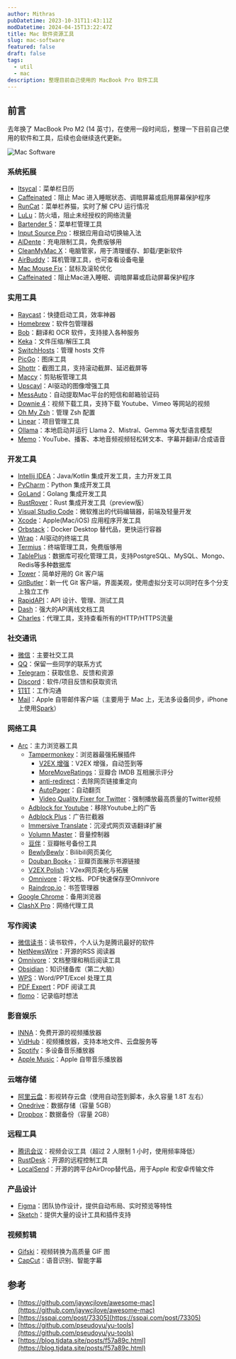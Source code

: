 ```yaml
---
author: Mithras
pubDatetime: 2023-10-31T11:43:11Z
modDatetime: 2024-04-15T13:22:47Z
title: Mac 软件资源工具
slug: mac-software
featured: false
draft: false
tags:
  - util
  - mac
description: 整理目前自己使用的 MacBook Pro 软件工具
---
```


## 前言

去年换了 MacBook Pro M2 (14 英寸)，在使用一段时间后，整理一下目前自己使用的软件和工具，后续也会继续迭代更新。

![Mac Software](https://image.akrab.top/blog-picture/2024/04/9e44602e6fe3ee8abc91f4537870a058.jpg)

### 系统拓展

- [Itsycal](https://www.mowglii.com/itsycal)：菜单栏日历
- [Caffeinated](https://caffeinated.app)：阻止 Mac 进入睡眠状态、调暗屏幕或启用屏幕保护程序
- [RunCat](https://kyome.io/runcat/index.html)：菜单栏养猫，实时了解 CPU 运行情况
- [LuLu](https://github.com/objective-see/LuLu)：防火墙，阻止未经授权的网络流量
- [Bartender 5](https://www.macbartender.com)：菜单栏管理工具
- [Input Source Pro](https://inputsource.pro)：根据应用自动切换输入法
- [AlDente](https://apphousekitchen.com)：充电限制工具，免费版够用
- [CleanMyMac X](https://macpaw.com/)：电脑管家，用于清理缓存、卸载/更新软件
- [AirBuddy](https://v2.airbuddy.app/)：耳机管理工具，也可查看设备电量
- [Mac Mouse Fix](https://macmousefix.com/)：鼠标及滚轮优化
- [Caffeinated](https://caffeinated.app/)：阻止Mac进入睡眠、调暗屏幕或启动屏幕保护程序

### 实用工具

- [Raycast](https://www.raycast.com)：快捷启动工具，效率神器
- [Homebrew](https://docs.brew.sh/)：软件包管理器
- [Bob](https://bobtranslate.com)：翻译和 OCR 软件，支持接入各种服务
- [Keka](https://www.keka.io/en)：文件压缩/解压工具
- [SwitchHosts](https://github.com/oldj/SwitchHosts)：管理 hosts 文件
- [PicGo](https://github.com/Molunerfinn/PicGo)：图床工具
- [Shottr](https://shottr.cc/)：截图工具，支持滚动截屏、延迟截屏等
- [Maccy](https://github.com/p0deje/Maccy)：剪贴板管理工具
- [Upscayl](https://www.upscayl.org/)：AI驱动的图像增强工具
- [MessAuto](https://github.com/LeeeSe/MessAuto)：自动提取Mac平台的短信和邮箱验证码
- [Downie 4](https://software.charliemonroe.net/downie/)：视频下载工具，支持下载 Youtube、Vimeo 等网站的视频
- [Oh My Zsh](https://ohmyz.sh)：管理 Zsh 配置
- [Linear](https://linear.app/)：项目管理工具
- [Ollama](https://ollama.com/)：本地启动并运行 Llama 2、Mistral、Gemma 等大型语言模型
- [Memo](https://memo.ac/)：YouTube、播客、本地音频视频轻松转文本、字幕并翻译/合成语音

### 开发工具

- [Intellij IDEA](https://www.jetbrains.com/idea/)：Java/Kotlin 集成开发工具，主力开发工具
- [PyCharm](https://www.jetbrains.com/pycharm/)：Python 集成开发工具
- [GoLand](https://www.jetbrains.com/go/)：Golang 集成开发工具
- [RustRover](https://www.jetbrains.com/rust/)：Rust 集成开发工具（preview版）
- [Visual Studio Code](https://code.visualstudio.com/)：微软推出的代码编辑器，前端及轻量开发
- [Xcode](https://developer.apple.com/xcode/)：Apple(Mac/iOS) 应用程序开发工具
- [Orbstack](https://orbstack.dev/)：Docker Desktop 替代品，更快运行容器
- [Wrap](https://www.warp.dev/)：AI驱动的终端工具
- [Termius](https://termius.com/)：终端管理工具，免费版够用
- [TablePlus](https://tableplus.com/)：数据库可视化管理工具，支持PostgreSQL、MySQL、Mongo、Redis等多种数据库
- [Tower](https://www.git-tower.com/)：简单好用的 Git 客户端
- [GitButler](https://gitbutler.com/)：新一代 Git 客户端，界面美观，使用虚拟分支可以同时在多个分支上独立工作
- [RapidAPI](https://rapidapi.com/)：API 设计、管理、测试工具
- [Dash](https://kapeli.com/dash)：强大的API离线文档工具
- [Charles](https://www.charlesproxy.com/)：代理工具，支持查看所有的HTTP/HTTPS流量

### 社交通讯

- [微信](https://weixin.qq.com)：主要社交工具
- [QQ](https://im.qq.com)：保留一些同学的联系方式
- [Telegram](https://telegram.org)：获取信息、反馈和资源
- [Discord](https://discord.com)：软件/项目反馈和获取资讯
- [钉钉](https://www.dingtalk.com)：工作沟通
- [Mail](https://www.icloud.com/mail)：Apple 自带邮件客户端（主要用于 Mac 上，无法多设备同步，iPhone上使用[Spark](https://sparkmailapp.com/)）

### 网络工具

- [Arc](https://arc.net/)：主力浏览器工具
  - [Tampermonkey](https://chrome.google.com/webstore/detail/tampermonkey/dhdgffkkebhmkfjojejmpbldmpobfkfo)：浏览器最强拓展插件
    - [V2EX 增强](https://greasyfork.org/en/scripts/424246-v2ex-%E5%A2%9E%E5%BC%BA)：V2EX 增强，自动签到等
    - [MoreMoveRatings](https://greasyfork.org/en/scripts/7687-moremovieratings)：豆瓣合 IMDB 互相展示评分
    - [anti-redirect](https://greasyfork.org/en/scripts/11915-anti-redirect)：去除网页链接重定向
    - [AutoPager](https://greasyfork.org/en/scripts/419215-%E8%87%AA%E5%8A%A8%E6%97%A0%E7%BC%9D%E7%BF%BB%E9%A1%B5)：自动翻页
    - [Video Quality Fixer for Twitter](https://greasyfork.org/en/scripts/399827-video-quality-fixer-for-twitter)：强制播放最高质量的Twitter视频
  - [Adblock for Youtube](https://chromewebstore.google.com/detail/cmedhionkhpnakcndndgjdbohmhepckk)：移除Youtube上的广告
  - [Adblock Plus](https://chrome.google.com/webstore/detail/adblock-plus-free-ad-bloc/cfhdojbkjhnklbpkdaibdccddilifddb)：广告拦截器
  - [Immersive Translate](https://chrome.google.com/webstore/detail/immersive-translate-web-p/bpoadfkcbjbfhfodiogcnhhhpibjhbnh)：沉浸式网页双语翻译扩展
  - [Volumn Master](https://chrome.google.com/webstore/detail/volume-master/jghecgabfgfdldnmbfkhmffcabddioke)：音量控制器
  - [豆伴](https://chrome.google.com/webstore/detail/%E8%B1%86%E4%BC%B4%EF%BC%9A%E8%B1%86%E7%93%A3%E8%B4%A6%E5%8F%B7%E5%A4%87%E4%BB%BD%E5%B7%A5%E5%85%B7/ghppfgfeoafdcaebjoglabppkfmbcjdd)：豆瓣帐号备份工具
  - [BewlyBewly](https://chromewebstore.google.com/detail/bewlybewly/bbbiejemhfihiooipfcjmjmbfdmobobp)：Bilibili网页美化
  - [Douban Book+](https://chromewebstore.google.com/detail/douban-book+/lkmnoeojcpmcpjlbhbjbilpmccfljdoj)：豆瓣页面展示书源链接
  - [V2EX Polish](https://chromewebstore.google.com/detail/v2ex-polish/onnepejgdiojhiflfoemillegpgpabdm)：V2ex网页美化与拓展
  - [Omnivore](https://chromewebstore.google.com/detail/omnivore/blkggjdmcfjdbmmmlfcpplkchpeaiiab)：将文档、PDF快速保存至Omnivore
  - [Raindrop.io](https://chromewebstore.google.com/detail/raindropio/ldgfbffkinooeloadekpmfoklnobpien)：书签管理器
- [Google Chrome](https://www.google.com/chrome)：备用浏览器
- [ClashX Pro](https://github.com/yichengchen/clashX)：网络代理工具

### 写作阅读

- [微信读书](https://weread.qq.com/)：读书软件，个人认为是腾讯最好的软件
- [NetNewsWire](https://netnewswire.com/)：开源的RSS 阅读器
- [Omnivore](https://omnivore.app/)：文档整理和稍后阅读工具
- [Obsidian](https://obsidian.md/)：知识储备库（第二大脑）
- [WPS](https://platform.wps.cn/)：Word/PPT/Excel 处理工具
- [PDF Expert](https://pdfexpert.com/)：PDF 阅读工具
- [flomo](https://flomoapp.com/)：记录临时想法

### 影音娱乐

- [INNA](https://iina.io/)：免费开源的视频播放器
- [VidHub](https://okaapps.com/product/1659622164)：视频播放器，支持本地文件、云盘服务等
- [Spotify](https://open.spotify.com/)：多设备音乐播放器
- [Apple Music](https://music.apple.com/)：Apple 自带音乐播放器

### 云端存储

- [阿里云盘](https://www.aliyundrive.com/)：影视转存云盘（使用自动签到脚本，永久容量 1.8T 左右）
- [Onedrive](https://www.microsoft.com/en-us/microsoft-365/onedrive/online-cloud-storage)：数据存储（容量 5GB）
- [Dropbox](https://www.dropbox.com/)：数据备份（容量 2GB）

### 远程工具

- [腾讯会议](https://meeting.tencent.com/)：视频会议工具（超过 2 人限制 1 小时，使用频率降低）
- [RustDesk](https://rustdesk.com/)：开源的远程控制工具
- [LocalSend](https://omnivore.app/)：开源的跨平台AirDrop替代品，用于Apple 和安卓传输文件

### 产品设计

- [Figma](https://www.figma.com/)：团队协作设计，提供自动布局、实时预览等特性
- [Sketch](https://www.sketch.com/)：提供大量的设计工具和插件支持

### 视频剪辑

- [Gifski](https://github.com/sindresorhus/Gifski)：视频转换为高质量 GIF 图
- [CapCut](https://www.capcut.com/)：语音识别、智能字幕

## 参考

- [https://github.com/jaywcjlove/awesome-mac](https://github.com/jaywcjlove/awesome-mac)
- [https://sspai.com/post/73305](https://sspai.com/post/73305)
- [https://github.com/pseudoyu/yu-tools](https://github.com/pseudoyu/yu-tools)
- [https://blog.tjdata.site/posts/f57a89c.html](https://blog.tjdata.site/posts/f57a89c.html)
